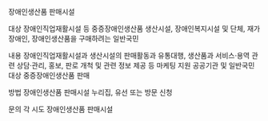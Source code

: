 장애인생산품 판매시설

대상
장애인직업재활시설 등 중증장애인생산품 생산시설, 장애인복지시설 및 단체, 재가장애인, 장애인생산품을 구매하려는 일반국민

내용
장애인직업재활시설과 생산시설의 판매활동과 유통대행, 생산품과 서비스·용역 관련 상담·관리, 홍보, 판로 개척 및 관련 정보 제공 등 마케팅 지원
공공기관 및 일반국민 대상 중증장애인생산품 판매

방법
장애인생산품 판매시설 누리집, 유선 또는 방문 신청

문의
각 시도 장애인생산품 판매시설
